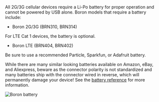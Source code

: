All 2G/3G cellular devices require a Li-Po battery for proper operation and cannot be powered by USB alone. Boron models that require a battery include:

- Boron 2G/3G (BRN310, BRN314)

For LTE Cat 1 devices, the battery is optional.

- Boron LTE (BRN404, BRN402)

Be sure to use a recommended Particle, Sparkfun, or Adafruit battery. 

While there are many similar looking batteries available on Amazon, eBay, and Aliexpress, beware as the connector polarity is not standardized and many batteries ship with the connector wired in reverse, which will permanently damage your device! See the [battery reference](/hardware/power/batteries/) for more information.

![Boron battery](/assets/images/lipo-polarity.png)
